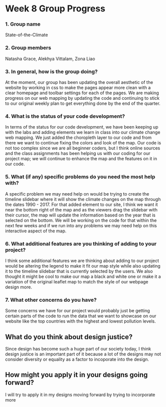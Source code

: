 # Week 8 Group Progress

### 1. Group name
State-of-the-Climate
### 2. Group members
Natasha Grace, Alekhya Vittalam, Zona Liao
### 3. In general, how is the group doing?
At the moment, our group has been updating the overall aesthetic of the website by working in css to make the pages appear more clean with a clear homepage and toolbar settings for each of the pages. We are making progress on our web mapping by updating the code and continuing to stick to our original weekly plan to get everything done by the end of the quarter.
### 4. What is the status of your code development?
In terms of the status for our code development, we have been keeping up with the labs and adding elements we learn in class into our climate change web mapping. We just added the choropleth layer to our code and from there we want to continue fixing the colors and look of the map. Our code is not too complex since we are all beginner coders, but I think online sources and the class assignments has been helping us with our coding for our project map; we will continue to enhance the map and the features on it in our code.
### 5. What (if any) specific problems do you need the most help with?
A specific problem we may need help on would be trying to create the timeline slidebar where it will show the climate changes on the map through the dates 1990 - 2017. For that added element to our site, I think we want it near the bottom right of the map and as the viewers drag the slidebar with their cursor, the map will update the information based on the year that is selected on the bottom. We will be working on the code for that within the next few weeks and if we run into any problems we may need help on this interactive aspect of the map.
### 6. What additional features are you thinking of adding to your project?
I think some additional features we are thinking about adding to our project would be altering the legend to make it fit our map style while also updating it to the timeline slidebar that is currently selected by the users. We also thought it might be cool to make our map a black and white one or make it a variation of the original leaflet map to match the style of our webpage design more.
### 7. What other concerns do you have?
Some concerns we have for our project would probably just be getting certain parts of the code to run the data that we want to showcase on our website like the top countries with the highest and lowest pollution levels.


## What do you think about design justice? 
Since design has become such a huge part of our society today, I think design justice is an important part of it because a lot of the designs may not consider diversity or equality as a factor to incoporate into the design.

## How might you apply it in your designs going forward?
I will try to apply it in my designs moving forward by trying to incorporate more 



